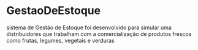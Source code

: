 # GestaoDeEstoque
sistema de Gestão de Estoque foi desenvolvido para simular  uma distribuidores que trabalham com a comercialização de produtos frescos como frutas, legumes, vegetais e verduras
